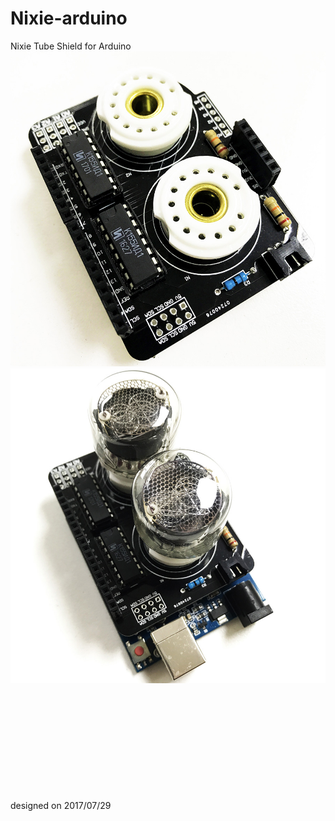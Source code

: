 # Nixie-arduino
Nixie Tube Shield for Arduino
![shield alone](https://github.com/do335/Nixie-arduino/blob/master/images/IMG_9085_small.jpg?raw=true)
![shield with uno](https://github.com/do335/Nixie-arduino/blob/master/images/IMG_9086_small.jpg?raw=true)









<br>
<br>
<br>
<br>
<br>
<br>
<br>
<br>
<br>
<br>designed on 2017/07/29
